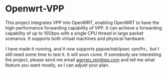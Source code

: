 # Openwrt-VPP
This project integrates VPP into OpenWRT, enabling OpenWRT to have the high-performance forwarding capability of VPP. It can achieve a forwarding capability of up to 10Gbps with a single CPU thread in large packet scenarios. It supports both virtual machines and physical hardware.

I have made it running, and it now supports pppoe/nat/ipsec vpn/frr。but I still need some time to test it. It will soon come.
If somebody are interesting the project, please send me email warren_ren@qq.com and tell me what feature you want mostly, so I can adjust your plan.
